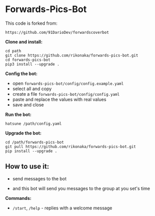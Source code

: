# Forwards-Pics-Bot

This code is forked from:
```
https://github.com/91DarioDev/forwardscoverbot
```


**Clone and install:**
```
cd path
git clone https://github.com/rikonaka/forwards-pics-bot.git
cd forwards-pics-bot
pip3 install --upgrade .
```

**Config the bot:**
- open `forwards-pics-bot/config/config.example.yaml`
- select all and copy
- create a file `forwards-pics-bot/config/config.yaml`
- paste and replace the values with real values
- save and close

**Run the bot:**
```
hatsune /path/config.yaml
```


**Upgrade the bot:**
```
cd /path/forwards-pics-bot
git pull https://github.com/rikonaka/forwards-pics-bot.git
pip install --upgrade .
```

## How to use it:

- send messages to the bot

- and this bot will send you messages to the group at you set's time

**Commands:**

- `/start`, `/help` - replies with a welcome message